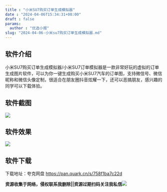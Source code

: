 ```yaml
---
title : "小米SU7购买订单生成模拟器"
date : "2024-04-06T15:34:31+08:00"
draft : false
params:
  author : "优选小报"
slug: "2024-04-06-小米su7购买订单生成模拟器.md"
---
```


## 软件介绍

小米SU7购买订单生成模拟器/小米SU7订单模拟器是一款非常好玩的虚拟的订单生成图片软件，可以为你一键生成购买小米SU7汽车的订单图，支持微信号、微信昵称和微信头像定制，很适合在朋友圈抖音炫耀一下，还可以恶搞朋友，感兴趣的同学可以下载体验。

## 软件截图

[![](//img7-1.zhekoulieshou.com/mmbiz_jpg/iaHBVewvSIbAynWYt2qwyRjTyaXKQ8zyyAIibXyrhLK5iapexSA6dOppMCCkN4JlT58gPIsXtZuQE7gLwakk0tniag/0)](//img7-1.zhekoulieshou.com/mmbiz_jpg/iaHBVewvSIbAynWYt2qwyRjTyaXKQ8zyyAIibXyrhLK5iapexSA6dOppMCCkN4JlT58gPIsXtZuQE7gLwakk0tniag/0)

## 软件效果

[![](//img7-1.zhekoulieshou.com/mmbiz_jpg/iaHBVewvSIbAynWYt2qwyRjTyaXKQ8zyyUqCK8eldTvhvQWicYf6Xgy5IiaEm9dh1k9zr7ZQD5dtNn1QrkW2SnacQ/0)](//img7-1.zhekoulieshou.com/mmbiz_jpg/iaHBVewvSIbAynWYt2qwyRjTyaXKQ8zyyUqCK8eldTvhvQWicYf6Xgy5IiaEm9dh1k9zr7ZQD5dtNn1QrkW2SnacQ/0)

## 软件下载

下载地址：夸克网盘 https://pan.quark.cn/s/758f1ba7c22d

**资源收集于网络，侵权联系我删除||资源过期扫码关注我私信**![](//img7-1.zhekoulieshou.com/mmbiz_jpg/iaHBVewvSIbAjcr9g6TlCXSfiaDqkbzuEzp207hVzPqT4YGQOAazQ1KNHCeACbia5Lzq4Ckwibe48iar1q7lgVP1o3w/640?wx_fmt=jpeg&from=appmsg)



